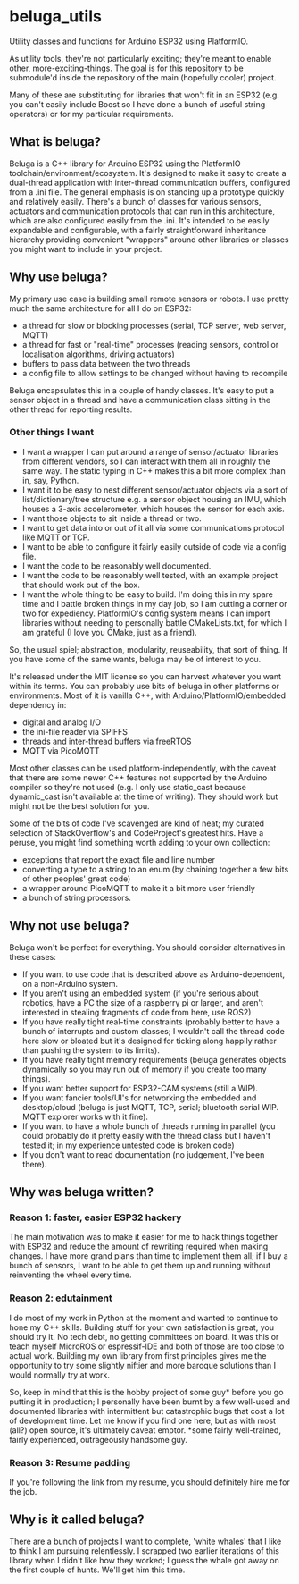 # beluga_utils
Utility classes and functions for Arduino ESP32 using PlatformIO. 

As utility tools, they're not particularly exciting; they're meant to enable other, more-exciting-things. The goal is for this repository to be submodule'd inside the repository of the main (hopefully cooler) project.

Many of these are substituting for libraries that won't fit in an ESP32 (e.g. you can't easily include Boost so I have done a bunch of useful string operators) or for my particular requirements.

## What is beluga?
Beluga is a C++ library for Arduino ESP32 using the PlatformIO toolchain/environment/ecosystem. It's designed to make it easy to create a dual-thread application with inter-thread communication buffers, configured from a .ini file. The general emphasis is on standing up a prototype quickly and relatively easily. There's a bunch of classes for various sensors, actuators and communication protocols that can run in this architecture, which are also configured easily from the .ini. It's intended to be easily expandable and configurable, with a fairly straightforward inheritance hierarchy providing convenient "wrappers" around other libraries or classes you might want to include in your project. 

## Why use beluga?
My primary use case is building small remote sensors or robots. I use pretty much the same architecture for all I do on ESP32:
- a thread for slow or blocking processes (serial, TCP server, web server, MQTT)
- a thread for fast or "real-time" processes (reading sensors, control or localisation algorithms, driving actuators)
- buffers to pass data between the two threads
- a config file to allow settings to be changed without having to recompile

Beluga encapsulates this in a couple of handy classes. It's easy to put a sensor object in a thread and have a communication class sitting in the other thread for reporting results.

### Other things I want
- I want a wrapper I can put around a range of sensor/actuator libraries from different vendors, so I can interact with them all in roughly the same way. The static typing in C++ makes this a bit more complex than in, say, Python.
- I want it to be easy to nest different sensor/actuator objects via a sort of list/dictionary/tree structure e.g. a sensor object housing an IMU, which houses a 3-axis accelerometer, which houses the sensor for each axis.
- I want those objects to sit inside a thread or two.
- I want to get data into or out of it all via some communications protocol like MQTT or TCP.
- I want to be able to configure it fairly easily outside of code via a config file.
- I want the code to be reasonably well documented.
- I want the code to be reasonably well tested, with an example project that should work out of the box. 
- I want the whole thing to be easy to build. I'm doing this in my spare time and I battle broken things in my day job, so I am cutting a corner or two for expediency. PlatformIO's config system means I can import libraries without needing to personally battle CMakeLists.txt, for which I am grateful (I love you CMake, just as a friend).

So, the usual spiel; abstraction, modularity, reuseability, that sort of thing. If you have some of the same wants, beluga may be of interest to you.

It's released under the MIT license so you can harvest whatever you want within its terms. You can probably use bits of beluga in other platforms or environments. Most of it is vanilla C++, with Arduino/PlatformIO/embedded dependency in:
- digital and analog I/O
- the ini-file reader via SPIFFS
- threads and inter-thread buffers via freeRTOS
- MQTT via PicoMQTT

Most other classes can be used platform-independently, with the caveat that there are some newer C++ features not supported by the Arduino compiler so they're not used (e.g. I only use static_cast because dynamic_cast isn't available at the time of writing). They should work but might not be the best solution for you.

Some of the bits of code I've scavenged are kind of neat; my curated selection of StackOverflow's and CodeProject's greatest hits. Have a peruse, you might find something worth adding to your own collection:
- exceptions that report the exact file and line number
- converting a type to a string to an enum (by chaining together a few bits of other peoples' great code)
- a wrapper around PicoMQTT to make it a bit more user friendly
- a bunch of string processors.

## Why not use beluga?
Beluga won't be perfect for everything. You should consider alternatives in these cases:
- If you want to use code that is described above as Arduino-dependent, on a non-Arduino system.
- If you aren't using an embedded system (if you're serious about robotics, have a PC the size of a raspberry pi or larger, and aren't interested in stealing fragments of code from here, use ROS2)
- If you have really tight real-time constraints (probably better to have a bunch of interrupts and custom classes; I wouldn't call the thread code here slow or bloated but it's designed for ticking along happily rather than pushing the system to its limits).
- If you have really tight memory requirements (beluga generates objects dynamically so you may run out of memory if you create too many things).
- If you want better support for ESP32-CAM systems (still a WIP).
- If you want fancier tools/UI's for networking the embedded and desktop/cloud (beluga is just MQTT, TCP, serial; bluetooth serial WIP. MQTT explorer works with it fine).
- If you want to have a whole bunch of threads running in parallel (you could probably do it pretty easily with the thread class but I haven't tested it; in my experience untested code is broken code)
- If you don't want to read documentation (no judgement, I've been there).

## Why was beluga written?
### Reason 1: faster, easier ESP32 hackery
The main motivation was to make it easier for me to hack things together with ESP32 and reduce the amount of rewriting required when making changes. I have more grand plans than time to implement them all; if I buy a bunch of sensors, I want to be able to get them up and running without reinventing the wheel every time.

### Reason 2: edutainment
I do most of my work in Python at the moment and wanted to continue to hone my C++ skills. Building stuff for your own satisfaction is great, you should try it. No tech debt, no getting committees on board. It was this or teach myself MicroROS or espressif-IDE and both of those are too close to actual work. Building my own library from first principles gives me the opportunity to try some slightly niftier and more baroque solutions than I would normally try at work.

So, keep in mind that this is the hobby project of some guy* before you go putting it in production; I personally have been burnt by a few well-used and documented libraries with intermittent but catastrophic bugs that cost a lot of development time. Let me know if you find one here, but as with most (all?) open source, it's ultimately caveat emptor.
*some fairly well-trained, fairly experienced, outrageously handsome guy.

### Reason 3: Resume padding
If you're following the link from my resume, you should definitely hire me for the job.

## Why is it called beluga?
There are a bunch of projects I want to complete, 'white whales' that I like to think I am pursuing relentlessly. I scrapped two earlier iterations of this library when I didn't like how they worked; I guess the whale got away on the first couple of hunts. We'll get him this time.